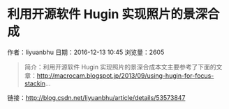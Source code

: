 # 利用开源软件 Hugin 实现照片的景深合成
作者：liyuanbhu
日期：2016-12-13 10:45
浏览量：2605
> 简介：利用开源软件 Hugin 实现照片的景深合成本文主要参考了下面的文章：http://macrocam.blogspot.jp/2013/09/using-hugin-for-focus-stackin...

 链接：http://blog.csdn.net/liyuanbhu/article/details/53573847
